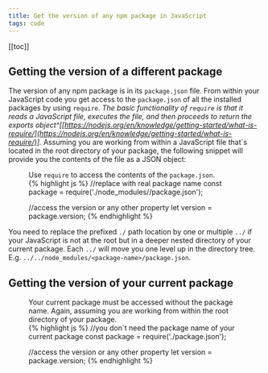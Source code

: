 ```yaml
---
title: Get the version of any npm package in JavaScript
tags: code
---
```

[[toc]]

## Getting the version of a different package

The version of any npm package is in its `package.json` file. From within your JavaScript code you get access to the `package.json` of all the installed packages by using `require`. *The basic functionality of `require` is that it reads a JavaScript file, executes the file, and then proceeds to return the exports object^[[https://nodejs.org/en/knowledge/getting-started/what-is-require/](https://nodejs.org/en/knowledge/getting-started/what-is-require/)].* Assuming you are working from within a JavaScript file that´s located in the root directory of your package, the following snippet will provide you the contents of the file as a JSON object:

<figure>
<figcaption>Use <code>require</code> to access the contents of the <code>package.json</code>.</figcaption>
{% highlight js %}
//replace <package-name> with real package name
const package = require('./node_modules/<package-name>/package.json'); 

//access the version or any other property
let version = package.version; 
{% endhighlight %}
</figure>

You need to replace the prefixed `./` path location by one or multiple `../` if your JavaScript is not at the root but in a deeper nested directory of your current package. Each `../` will move you one level up in the directory tree. E.g. `../../node_modules/<package-name>/package.json`.

## Getting the version of your current package

<figure>
<figcaption>Your current package must be accessed without the package name. Again, assuming you are working from within the root directory of your package.</figcaption>
{% highlight js %}
//you don´t need the package name of your current package
const package = require('./package.json'); 

//access the version or any other property
let version = package.version; 
{% endhighlight %}
</figure>

